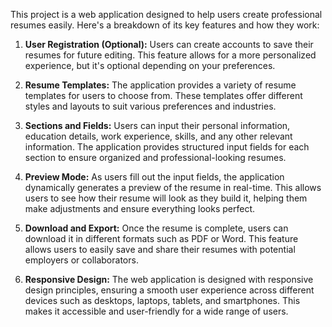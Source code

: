 This project is a web application designed to help users create professional resumes easily. Here's a breakdown of its key features and how they work:

1. **User Registration (Optional):** Users can create accounts to save their resumes for future editing. This feature allows for a more personalized experience, but it's optional depending on your preferences.

2. **Resume Templates:** The application provides a variety of resume templates for users to choose from. These templates offer different styles and layouts to suit various preferences and industries.

3. **Sections and Fields:** Users can input their personal information, education details, work experience, skills, and any other relevant information. The application provides structured input fields for each section to ensure organized and professional-looking resumes.

4. **Preview Mode:** As users fill out the input fields, the application dynamically generates a preview of the resume in real-time. This allows users to see how their resume will look as they build it, helping them make adjustments and ensure everything looks perfect.

5. **Download and Export:** Once the resume is complete, users can download it in different formats such as PDF or Word. This feature allows users to easily save and share their resumes with potential employers or collaborators.

6. **Responsive Design:** The web application is designed with responsive design principles, ensuring a smooth user experience across different devices such as desktops, laptops, tablets, and smartphones. This makes it accessible and user-friendly for a wide range of users.
